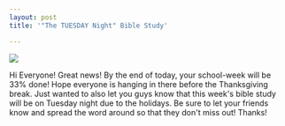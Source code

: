 ```yaml
---
layout: post
title: '"The TUESDAY Night" Bible Study'

---
```


![](http://farm7.staticflickr.com/6226/6378304391_89ccb7a097.jpg)

Hi Everyone! Great news! By the end of today, your school-week will be 33% done! Hope everyone is hanging in there before the Thanksgiving break. Just wanted to also let you guys know that this week's bible study will be on Tuesday night due to the holidays. Be sure to let your friends know and spread the word around so that they don't miss out! Thanks!
